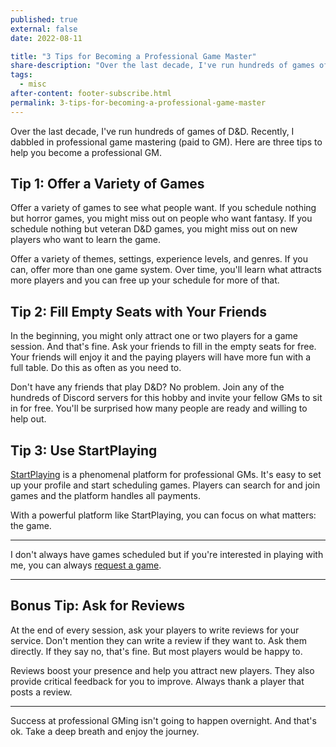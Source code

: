 ```yaml
---
published: true
external: false
date: 2022-08-11

title: "3 Tips for Becoming a Professional Game Master"
share-description: "Over the last decade, I've run hundreds of games of D&D. Recently, I dabbled in professional game mastering (paid to GM). Here are three tips to help you become a professional GM."
tags:
  - misc
after-content: footer-subscribe.html
permalink: 3-tips-for-becoming-a-professional-game-master
---
```


Over the last decade, I've run hundreds of games of D&D. Recently, I dabbled in professional game mastering (paid to GM). Here are three tips to help you become a professional GM.

## Tip 1: Offer a Variety of Games

Offer a variety of games to see what people want. If you schedule nothing but horror games, you might miss out on people who want fantasy. If you schedule nothing but veteran D&D games, you might miss out on new players who want to learn the game.

Offer a variety of themes, settings, experience levels, and genres. If you can, offer more than one game system. Over time, you'll learn what attracts more players and you can free up your schedule for more of that.

## Tip 2: Fill Empty Seats with Your Friends

In the beginning, you might only attract one or two players for a game session. And that's fine. Ask your friends to fill in the empty seats for free. Your friends will enjoy it and the paying players will have more fun with a full table. Do this as often as you need to. 

Don't have any friends that play D&D? No problem. Join any of the hundreds of Discord servers for this hobby and invite your fellow GMs to sit in for free. You'll be surprised how many people are ready and willing to help out.

## Tip 3: Use StartPlaying

[StartPlaying](https://startplaying.games) is a phenomenal platform for professional GMs. It's easy to set up your profile and start scheduling games. Players can search for and join games and the platform handles all payments.

With a powerful platform like StartPlaying, you can focus on what matters: the game.

---

I don't always have games scheduled but if you're interested in playing with me, you can always [request a game](https://startplaying.games/request/gm/clb066jlx001q08lc1ia77ykm).

---

## Bonus Tip: Ask for Reviews

At the end of every session, ask your players to write reviews for your service. Don't mention they can write a review if they want to. Ask them directly. If they say no, that's fine. But most players would be happy to. 

Reviews boost your presence and help you attract new players. They also provide critical feedback for you to improve. Always thank a player that posts a review.

---

Success at professional GMing isn't going to happen overnight. And that's ok. Take a deep breath and enjoy the journey. 